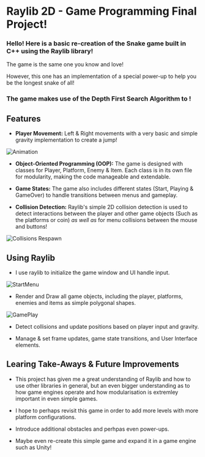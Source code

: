 # Raylib 2D - Game Programming Final Project!
### Hello! Here is a basic re-creation of the Snake game built in C++ using the Raylib library!

The game is the same one you know and love!

However, this one has an implementation of a special power-up to help you be the longest snake of all! 

### The game makes use of the Depth First Search Algorithm to !

 ## **Features**

  - **Player Movement:** Left & Right movements with a very basic and simple gravity implementation to create a jump!

![Animation](https://github.com/user-attachments/assets/593cae00-ca5a-465a-958e-5e057d5bb520)

  - **Object-Oriented Programming (OOP):** The game is designed with classes for Player, Platform, Enemy & Item. Each class is in its own file for modularity, making the code manageable and extendable.

  - **Game States:** The game also includes different states (Start, Playing & GameOver) to handle transitions between menus and gameplay.

  - **Collision Detection:** Raylib's simple 2D collision detection is used to detect interactions between the player and other game objects (Such as the platforms or coin) *as well as* for menu collisions between the mouse and buttons!

![Collisions Respawn](https://github.com/user-attachments/assets/ea082087-5930-42c6-aed4-2c3cbfdfba19)

## **Using Raylib**

- I use raylib to initialize the game window and UI handle input.

![StartMenu](https://github.com/user-attachments/assets/cba4dfd1-2be4-4c6e-a9a7-c6911951e754)

- Render and Draw all game objects, including the player, platforms, enemies and items as simple polygonal shapes.

![GamePlay](https://github.com/user-attachments/assets/18d7831a-d919-4aaf-9581-7dcd6e63295b)

- Detect collisions and update positions based on player input and gravity.

- Manage & set frame updates, game state transitions, and User Interface elements.

## **Learing Take-Aways & Future Improvements**

- This project has given me a great understanding of Raylib and how to use other libraries in general, but an even bigger understanding as to how game engines operate and how modularisation is extremley important in even simple games.

- I hope to perhaps revisit this game in order to add more levels with more platform configurations.

- Introduce additional obstacles and perhpas even power-ups.

- Maybe even re-create this simple game and expand it in a game engine such as Unity! 



